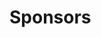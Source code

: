 # Sponsors

<div>

<figure><img src="../../../../.gitbook/assets/D0001.png" alt=""><figcaption></figcaption></figure>

 

<figure><img src="../../../../.gitbook/assets/D0002.png" alt=""><figcaption></figcaption></figure>

 

<figure><img src="../../../../.gitbook/assets/D0003.png" alt=""><figcaption></figcaption></figure>

 

<figure><img src="../../../../.gitbook/assets/D0004.png" alt=""><figcaption></figcaption></figure>

 

<figure><img src="../../../../.gitbook/assets/D0005.png" alt=""><figcaption></figcaption></figure>

 

<figure><img src="../../../../.gitbook/assets/D0006.png" alt=""><figcaption></figcaption></figure>

 

<figure><img src="../../../../.gitbook/assets/D0007.png" alt=""><figcaption></figcaption></figure>

 

<figure><img src="../../../../.gitbook/assets/D0008.png" alt=""><figcaption></figcaption></figure>

 

<figure><img src="../../../../.gitbook/assets/D0009.png" alt=""><figcaption></figcaption></figure>

 

<figure><img src="../../../../.gitbook/assets/D0010.png" alt=""><figcaption></figcaption></figure>

 

<figure><img src="../../../../.gitbook/assets/D0011.png" alt=""><figcaption></figcaption></figure>

 

<figure><img src="../../../../.gitbook/assets/D0012.png" alt=""><figcaption></figcaption></figure>

 

<figure><img src="../../../../.gitbook/assets/D0013.png" alt=""><figcaption></figcaption></figure>

 

<figure><img src="../../../../.gitbook/assets/D0014.png" alt=""><figcaption></figcaption></figure>

 

<figure><img src="../../../../.gitbook/assets/D0015.png" alt=""><figcaption></figcaption></figure>

</div>
